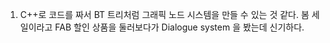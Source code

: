 1. C++로 코드를 짜서 BT 트리처럼 그래픽 노드 시스템을 만들 수 있는 것 같다. 봄 세일이라고 FAB 할인 상품을 둘러보다가 Dialogue system 을 봤는데 신기하다.
